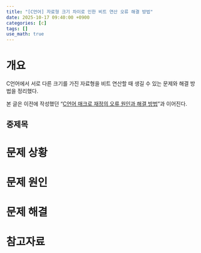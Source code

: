 ```yaml
---
title: "[C언어] 자료형 크기 차이로 인한 비트 연산 오류 해결 방법"
date: 2025-10-17 09:40:00 +0900
categories: [c]
tags: []
use_math: true
---
```


# 개요

C언어에서 서로 다른 크기를 가진 자료형을 비트 연산할 때 생길 수 있는 문제와 해결 방법을 정리했다.

본 글은 이전에 작성했던 “[C언어 매크로 재정의 오류 원인과 해결 방법](https://han-joon-hyeok.github.io/posts/gcc-macro-redefined-error-fix)”과 이어진다.

## 중제목

# 문제 상황

# 문제 원인

# 문제 해결

# 참고자료